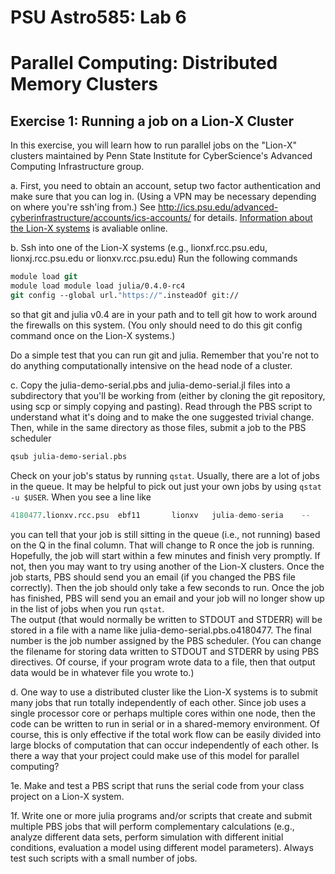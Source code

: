# PSU Astro585:  Lab 6  
# Parallel Computing:  Distributed Memory Clusters

## Exercise 1: Running a job on a Lion-X Cluster

In this exercise, you will learn how to run parallel jobs on the "Lion-X" clusters maintained by Penn State Institute for CyberScience's Advanced Computing Infrastructure group.  

a.  First, you need to obtain an account, setup two factor authentication and make sure that you can log in. (Using a VPN may be necessary depending on where you're ssh'ing from.)  See http://ics.psu.edu/advanced-cyberinfrastructure/accounts/ics-accounts/ for details.
[Information about the Lion-X systems](https://ics.psu.edu/advanced-cyberinfrastructure/support/tutorials/lion-x-manual/) is avaliable online.

b.  Ssh into one of the Lion-X systems (e.g., lionxf.rcc.psu.edu, lionxj.rcc.psu.edu or lionxv.rcc.psu.edu)
Run the following commands
```tcsh
module load git            
module load module load julia/0.4.0-rc4
git config --global url."https://".insteadOf git://
```
so that git and julia v0.4 are in your path and to tell git how to work around the firewalls on this system.  (You only should need to do this git config command once on the Lion-X systems.)  

Do a simple test that you can run git and julia.  Remember that you're not to do anything computationally intensive on the head node of a cluster.  

c.  Copy the julia-demo-serial.pbs and julia-demo-serial.jl files into a subdirectory that you'll be working from (either by cloning the git repository, using scp or simply copying and pasting).  Read through the PBS script to understand what it's doing and to make the one suggested trivial change.  Then, while in the same directory as those files,  submit a job to the PBS scheduler
```tcsh
qsub julia-demo-serial.pbs
```
Check on your job's status by running `qstat`.  Usually, there are a lot of jobs in the queue.  It may be helpful to pick out just your own jobs by using `qstat -u $USER`.  When you see a line like
```julia
4180477.lionxv.rcc.psu  ebf11       lionxv   julia-demo-seria    --      1      1  256mb  00:30:00 Q       --
```
you can tell that your job is still sitting in the queue (i.e., not running) based on the Q in the final column.  That will change to R once the job is running.  
Hopefully, the job will start within a few minutes and finish very promptly.  If not, then you may want to try using another of the Lion-X clusters.
Once the job starts, PBS should send you an email (if you changed the PBS file correctly).  Then the job should only take a few seconds to run.  Once the job has finished, PBS will send you an email and your job will no longer show up in the list of jobs when you run `qstat`.  
The output (that would normally be written to STDOUT and STDERR) will be stored in a file with a name like julia-demo-serial.pbs.o4180477.  The final number is the job number assigned by the PBS scheduler.  (You can change the filename for storing data written to STDOUT and STDERR by using PBS directives.  Of course, if your program wrote  data to a file, then that output data would be in whatever file you wrote to.)
  

d.  One way to use a distributed cluster like the Lion-X systems is to submit many jobs that run totally independently of each other.  Since job uses a single processor core or perhaps multiple cores within one node, then the code can be written to run in serial or in a shared-memory environment.  Of course, this is only effective if the total work flow can be easily divided into large blocks of computation that can occur independently of each other.  Is there a way that your project could make use of this model for parallel computing?  

1e.  Make and test a PBS script that runs the serial code from your class project on a Lion-X system.  

1f.  Write one or more julia programs and/or scripts that create and submit multiple PBS jobs that will perform complementary calculations (e.g., analyze different data sets, perform simulation with different initial conditions, evaluation a model using different model parameters).  Always test such scripts with a small number of jobs.


